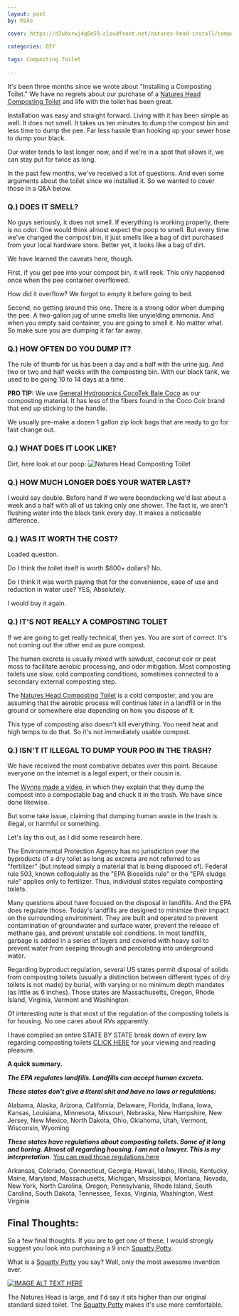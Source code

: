 ```yaml
---
layout: post
by: Mike

cover: https://d3ubxrwj4q6e59.cloudfront.net/natures-head-install/composting-cover.jpg

categories: DIY
  
tags: Composting Toilet
  
---
```


It's been three months since we wrote about "Installing a Composting Toilet." We have no regrets about our purchase of a [Natures Head Composting Toilet](http://amzn.to/1NtC5ES) and life with the toilet has been great.

Installation was easy and straight forward. Living with it has been simple as well. It does not smell. It takes us ten minutes to dump the compost bin and less time to dump the pee. Far less hassle than hooking up your sewer hose to dump your black.

Our water tends to last longer now, and if we're in a spot that allows it, we can stay put for twice as long.

In the past few months, we've received a lot of questions. And even some arguments about the toilet since we installed it. So we wanted to cover those in a Q&A below. 

### Q.) DOES IT SMELL?

No guys seriously, it does not smell. If everything is working properly, there is no odor.  One would think almost expect the poop to smell. But every time we've changed the compost bin, it just smells like a bag of dirt purchased from your local hardware store. Better yet, it looks like a bag of dirt.

We have learned the caveats here, though.

First, if you get pee into your compost bin, it will reek. This only happened once when the pee container overflowed. 

How did it overflow? We forgot to empty it before going to bed.

Second, no getting around this one. There is a strong odor when dumping the pee. A two-gallon jug of urine smells like unyielding ammonia. And when you empty said container, you are going to smell it. No matter what. So make sure you are dumping it far far away.

### Q.) HOW OFTEN DO YOU DUMP IT?
The rule of thumb for us has been a day and a half with the urine jug. And two or two and half weeks with the composting bin. With our black tank, we used to be going 10 to 14 days at a time.

**PRO TIP:** We use [General Hydroponics CocoTek Bale Coco](http://amzn.to/1SnBNQc) as our composting material. It has less of the fibers found in the Coco Coir brand that end up sticking to the handle. 

We usually pre-make a dozen 1 gallon zip lock bags that are ready to go for fast change out.

### Q.) WHAT DOES IT LOOK LIKE?
Dirt, here look at our poop:
<img src="https://d3ubxrwj4q6e59.cloudfront.net/our-poop.jpg" alt="Natures Head Composting Toilet">


### Q.) HOW MUCH LONGER DOES YOUR WATER LAST?
I would say double. Before hand if we were boondocking we'd last about a week and a half with all of us taking only one shower. The fact is, we aren't flushing water into the black tank every day. It makes a noticeable difference.

### Q.) WAS IT WORTH THE COST?
Loaded question. 

Do I think the toilet itself is worth $800+ dollars? No. 

Do I think it was worth paying that for the convenience, ease of use and reduction in water use? YES, Absolutely. 

I would buy it again.

### Q.) IT'S NOT REALLY A COMPOSTING TOLIET
If we are going to get really technical, then yes. You are sort of correct. It's not coming out the other end as pure compost.

The human excreta is usually mixed with sawdust, coconut coir or peat moss to facilitate aerobic processing, and odor mitigation. Most composting toilets use slow, cold composting conditions, sometimes connected to a secondary external composting step.

The [Natures Head Composting Toilet](http://amzn.to/1NtC5ES) is a cold composter, and you are assuming that the aerobic process will continue later in a landfill or in the ground or somewhere else depending on how you dispose of it.

This type of composting also doesn't kill everything. You need heat and high temps to do that. So it's not immediately usable compost.

### Q.) ISN'T IT ILLEGAL TO DUMP YOUR POO IN THE TRASH?
We have received the most combative debates over this point. Because everyone on the internet is a legal expert, or their cousin is. 

The [Wynns made a video](https://www.youtube.com/watch?v=dYR6GPmDzVM), in which they explain that they dump the compost into a compostable bag and chuck it in the trash. We have since done likewise. 

But some take issue, claiming that dumping human waste in the trash is illegal, or harmful or something.

Let's lay this out, as I did some research here. 

The Environmental Protection Agency has no jurisdiction over the byproducts of a dry toilet as long as excreta are not referred to as "fertilizer" (but instead simply a material that is being disposed of). Federal rule 503, known colloquially as the "EPA Biosolids rule" or the "EPA sludge rule" applies only to fertilizer. Thus, individual states regulate composting toilets.

Many questions about have focused on the disposal in landfills. And the EPA does regulate those. Today's landfills are designed to minimize their impact on the surrounding environment. They are built and operated to prevent contamination of groundwater and surface water, prevent the release of methane gas, and prevent unstable soil conditions. In most landfills, garbage is added in a series of layers and covered with heavy soil to prevent water from seeping through and percolating into underground water.

Regarding byproduct regulation, several US states permit disposal of solids from composting toilets (usually a distinction between different types of dry toilets is not made) by burial, with varying or no minimum depth mandates (as little as 6 inches). Those states are Massachusetts, Oregon, Rhode Island, Virginia, Vermont and Washington.

Of interesting note is that most of the regulation of the composting toilets is for housing. No one cares about RVs apparently. 

I have compiled an entire STATE BY STATE break down of every law regarding composting toilets [CLICK HERE](/regulations/) for your viewing and reading pleasure.

**A quick summary.** 

***The EPA regulates landfills. Landfills can accept human excreta.***

***These states don't give a literal shit and have no laws or regulations:***


Alabama, Alaska, Arizona, California, Delaware, Florida, Indiana, Iowa, Kansas, Louisiana, Minnesota, Missouri, Nebraska, New Hampshire, New Jersey, New Mexico, North Dakota, Ohio, Oklahoma, Utah, Vermont, Wisconsin, Wyoming

***These states have regulations about composting toilets. Some of it long and boring. Almost all regarding housing. I am not a lawyer. This is my interpretation.*** [You can read those regulations here](/regulations/)

Arkansas, Colorado, Connecticut, Georgia, Hawaii, Idaho, Illinois, Kentucky, Maine, Maryland, Massachusetts, Michigan, Mississippi, Montana, Nevada, New York, North Carolina, Oregon, Pennsylvania, Rhode Island, South Carolina, South Dakota, Tennessee, Texas, Virginia, Washington, West Virginia 


## Final Thoughts:

So a few final thoughts. If you are to get one of these, I would strongly suggest you look into purchasing a 9 inch [Squatty Potty](http://amzn.to/1NLMmXY).

What is a [Squatty Potty](http://amzn.to/1NLMmXY) you say? Well, only the most awesome invention ever.

[![IMAGE ALT TEXT HERE](http://img.youtube.com/vi/YbYWhdLO43Q/0.jpg)](http://www.youtube.com/watch?v=YbYWhdLO43Q)

The Natures Head is large, and I'd say it sits higher than our original standard sized toilet. The [Squatty Potty](http://amzn.to/1NLMmXY) makes it's use more comfortable.
